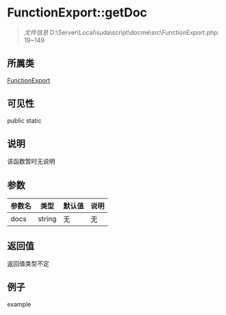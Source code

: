 # FunctionExport::getDoc



> *文件信息* D:\Server\Local\suda\script\docme\src\FunctionExport.php: 19~149

## 所属类 

[FunctionExport](../FunctionExport.md)

## 可见性

 public static

## 说明

该函数暂时无说明


## 参数


| 参数名 | 类型 | 默认值 | 说明 |
|--------|-----|-------|-------|
| docs |  string | 无 | 无 |



## 返回值

返回值类型不定


## 例子

example